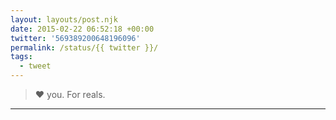 ```yaml
---
layout: layouts/post.njk
date: 2015-02-22 06:52:18 +00:00
twitter: '569389200648196096'
permalink: /status/{{ twitter }}/
tags: 
  - tweet
---
```


> ❤️ you. For reals.

---
